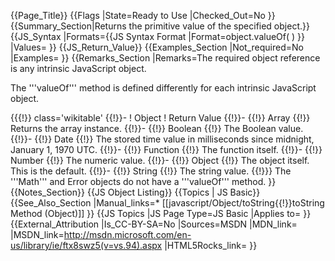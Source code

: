 {{Page_Title}}
{{Flags
|State=Ready to Use
|Checked_Out=No
}}
{{Summary_Section|Returns the primitive value of the specified object.}}
{{JS_Syntax
|Formats={{JS Syntax Format
|Format=object.valueOf( )
}}
|Values=
}}
{{JS_Return_Value}}
{{Examples_Section
|Not_required=No
|Examples=
}}
{{Remarks_Section
|Remarks=The required object reference is any intrinsic JavaScript object.

The '''valueOf''' method is defined differently for each intrinsic JavaScript object.

{{{!}} class='wikitable'
{{!}}-
! Object
! Return Value
{{!}}-
{{!}} Array
{{!}} Returns the array instance.
{{!}}-
{{!}} Boolean
{{!}} The Boolean value.
{{!}}-
{{!}} Date
{{!}} The stored time value in milliseconds since midnight, January 1, 1970 UTC.
{{!}}-
{{!}} Function
{{!}} The function itself.
{{!}}-
{{!}} Number
{{!}} The numeric value.
{{!}}-
{{!}} Object
{{!}} The object itself. This is the default.
{{!}}-
{{!}} String
{{!}} The string value.
{{!}}} 
The '''Math''' and Error objects do not have a '''valueOf''' method.
}}
{{Notes_Section}}
{{JS Object Listing}}
{{Topics | JS Basic}}
{{See_Also_Section
|Manual_links=* [[javascript/Object/toString{{!}}toString Method (Object)]]
}}
{{JS Topics
|JS Page Type=JS Basic
|Applies to=
}}
{{External_Attribution
|Is_CC-BY-SA=No
|Sources=MSDN
|MDN_link=
|MSDN_link=http://msdn.microsoft.com/en-us/library/ie/ftx8swz5(v=vs.94).aspx
|HTML5Rocks_link=
}}